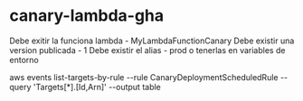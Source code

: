 # canary-lambda-gha
Debe exitir la funciona lambda - MyLambdaFunctionCanary
Debe existir una version publicada - 1
Debe existir el alias - prod
o tenerlas en variables de entorno


aws events list-targets-by-rule --rule CanaryDeploymentScheduledRule --query 'Targets[*].[Id,Arn]' --output table
